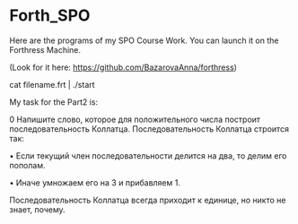 # Forth_SPO
Here are the programs of my SPO Course Work. You can launch it on the Forthress Machine. 

(Look for it here: https://github.com/BazarovaAnna/forthress)

cat filename.frt | ./start


My task for the Part2 is:

0 Напишите слово, которое для положительного числа построит последовательность Коллатца. Последовательность Коллатца строится так:

• Если текущий член последовательности делится на два, то делим его пополам.

• Иначе умножаем его на 3 и прибавляем 1.

Последовательность Коллатца всегда приходит к единице, но никто не знает, почему. 
